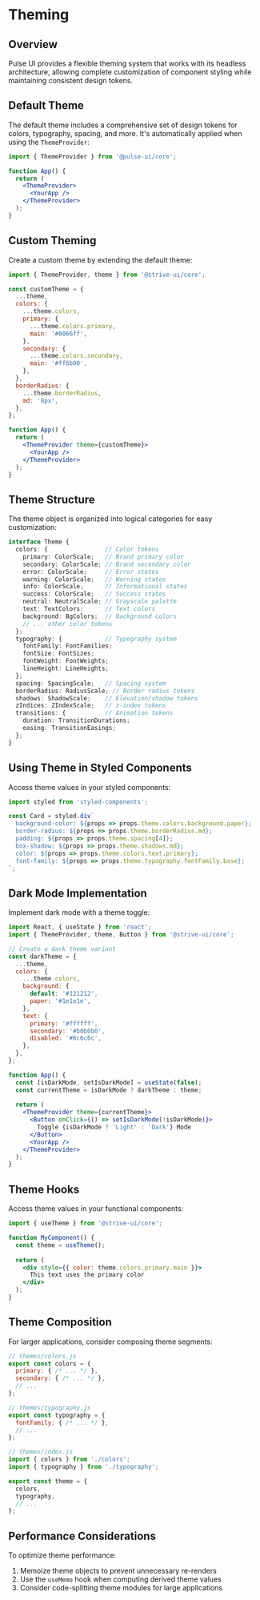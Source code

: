 # Theming

## Overview

Pulse UI provides a flexible theming system that works with its headless architecture, allowing complete customization of component styling while maintaining consistent design tokens.

## Default Theme

The default theme includes a comprehensive set of design tokens for colors, typography, spacing, and more. It's automatically applied when using the `ThemeProvider`:

```jsx
import { ThemeProvider } from '@pulse-ui/core';

function App() {
  return (
    <ThemeProvider>
      <YourApp />
    </ThemeProvider>
  );
}
```

## Custom Theming

Create a custom theme by extending the default theme:

```jsx
import { ThemeProvider, theme } from '@strive-ui/core';

const customTheme = {
  ...theme,
  colors: {
    ...theme.colors,
    primary: {
      ...theme.colors.primary,
      main: '#0066ff',
    },
    secondary: {
      ...theme.colors.secondary,
      main: '#ff6b00',
    },
  },
  borderRadius: {
    ...theme.borderRadius,
    md: '8px',
  },
};

function App() {
  return (
    <ThemeProvider theme={customTheme}>
      <YourApp />
    </ThemeProvider>
  );
}
```

## Theme Structure

The theme object is organized into logical categories for easy customization:

```typescript
interface Theme {
  colors: {                // Color tokens
    primary: ColorScale;   // Brand primary color
    secondary: ColorScale; // Brand secondary color
    error: ColorScale;     // Error states
    warning: ColorScale;   // Warning states
    info: ColorScale;      // Informational states
    success: ColorScale;   // Success states
    neutral: NeutralScale; // Grayscale palette
    text: TextColors;      // Text colors
    background: BgColors;  // Background colors
    // ... other color tokens
  };
  typography: {            // Typography system
    fontFamily: FontFamilies;
    fontSize: FontSizes;
    fontWeight: FontWeights;
    lineHeight: LineHeights;
  };
  spacing: SpacingScale;   // Spacing system
  borderRadius: RadiusScale; // Border radius tokens
  shadows: ShadowScale;    // Elevation/shadow tokens
  zIndices: ZIndexScale;   // z-index tokens
  transitions: {           // Animation tokens
    duration: TransitionDurations;
    easing: TransitionEasings;
  };
}
```

## Using Theme in Styled Components

Access theme values in your styled components:

```jsx
import styled from 'styled-components';

const Card = styled.div`
  background-color: ${props => props.theme.colors.background.paper};
  border-radius: ${props => props.theme.borderRadius.md};
  padding: ${props => props.theme.spacing[4]};
  box-shadow: ${props => props.theme.shadows.md};
  color: ${props => props.theme.colors.text.primary};
  font-family: ${props => props.theme.typography.fontFamily.base};
`;
```

## Dark Mode Implementation

Implement dark mode with a theme toggle:

```jsx
import React, { useState } from 'react';
import { ThemeProvider, theme, Button } from '@strive-ui/core';

// Create a dark theme variant
const darkTheme = {
  ...theme,
  colors: {
    ...theme.colors,
    background: {
      default: '#121212',
      paper: '#1e1e1e',
    },
    text: {
      primary: '#ffffff',
      secondary: '#b0b0b0',
      disabled: '#6c6c6c',
    },
  },
};

function App() {
  const [isDarkMode, setIsDarkMode] = useState(false);
  const currentTheme = isDarkMode ? darkTheme : theme;
  
  return (
    <ThemeProvider theme={currentTheme}>
      <Button onClick={() => setIsDarkMode(!isDarkMode)}>
        Toggle {isDarkMode ? 'Light' : 'Dark'} Mode
      </Button>
      <YourApp />
    </ThemeProvider>
  );
}
```

## Theme Hooks

Access theme values in your functional components:

```jsx
import { useTheme } from '@strive-ui/core';

function MyComponent() {
  const theme = useTheme();
  
  return (
    <div style={{ color: theme.colors.primary.main }}>
      This text uses the primary color
    </div>
  );
}
```

## Theme Composition

For larger applications, consider composing theme segments:

```jsx
// themes/colors.js
export const colors = {
  primary: { /* ... */ },
  secondary: { /* ... */ },
  // ...
};

// themes/typography.js
export const typography = {
  fontFamily: { /* ... */ },
  // ...
};

// themes/index.js
import { colors } from './colors';
import { typography } from './typography';

export const theme = {
  colors,
  typography,
  // ...
};
```

## Performance Considerations

To optimize theme performance:

1. Memoize theme objects to prevent unnecessary re-renders
2. Use the `useMemo` hook when computing derived theme values
3. Consider code-splitting theme modules for large applications
